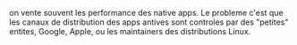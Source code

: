 on vente souvent les performance des native apps.
Le probleme c'est que les canaux de distribution des apps antives sont controles par des "petites" entites,
Google,  Apple, ou les maintainers des distributions Linux.